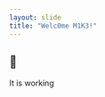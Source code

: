 ```yaml
---
layout: slide
title: "Welc0me M1K3!"
---
```


<section data-background-color="rgb(70, 70, 255)">
  <h2>🐳</h2>
</section>

It is working 



